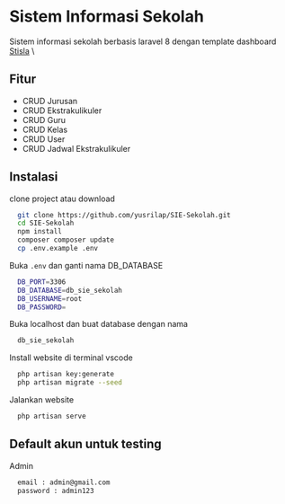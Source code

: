 # Sistem Informasi Sekolah

Sistem informasi sekolah berbasis laravel 8 dengan template dashboard
[Stisla](https://getstisla.com/)
\

## Fitur

-   CRUD Jurusan
-   CRUD Ekstrakulikuler
-   CRUD Guru
-   CRUD Kelas
-   CRUD User
-   CRUD Jadwal Ekstrakulikuler

## Instalasi

clone project atau download

```bash
  git clone https://github.com/yusrilap/SIE-Sekolah.git
  cd SIE-Sekolah
  npm install
  composer composer update
  cp .env.example .env
```

Buka `.env` dan ganti nama DB_DATABASE

```bash
  DB_PORT=3306
  DB_DATABASE=db_sie_sekolah
  DB_USERNAME=root
  DB_PASSWORD=
```

Buka localhost dan buat database dengan nama 

```bash
  db_sie_sekolah
```

Install website di terminal vscode

```bash
  php artisan key:generate
  php artisan migrate --seed
```

Jalankan website

```bash
  php artisan serve
```

## Default akun untuk testing

Admin

```bash
  email : admin@gmail.com
  password : admin123
```
